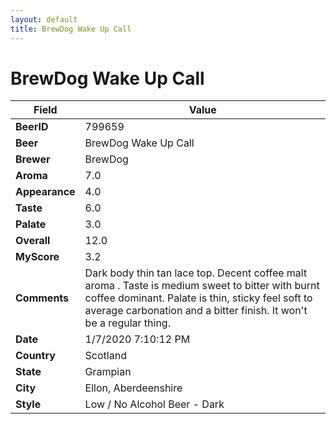 ```yaml
---
layout: default
title: BrewDog Wake Up Call
---
```


# BrewDog Wake Up Call

| Field         | Value     |
|---------------|-----------|
| **BeerID** | 799659 |
| **Beer** | BrewDog Wake Up Call |
| **Brewer** | BrewDog |
| **Aroma** | 7.0 |
| **Appearance** | 4.0 |
| **Taste** | 6.0 |
| **Palate** | 3.0 |
| **Overall** | 12.0 |
| **MyScore** | 3.2 |
| **Comments** | Dark body thin tan lace top. Decent coffee malt aroma . Taste is medium sweet to bitter with burnt coffee dominant. Palate is thin, sticky feel soft to average carbonation and a bitter finish. It won't be a regular thing. |
| **Date** | 1/7/2020 7:10:12 PM |
| **Country** | Scotland |
| **State** | Grampian |
| **City** | Ellon, Aberdeenshire |
| **Style** | Low / No Alcohol Beer - Dark |
